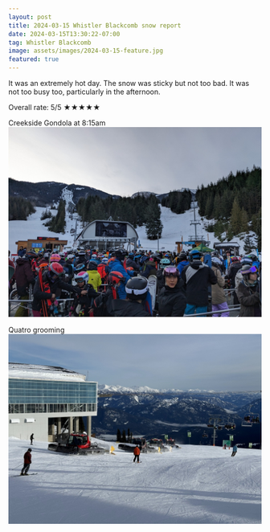 ```yaml
---
layout: post
title: 2024-03-15 Whistler Blackcomb snow report
date: 2024-03-15T13:30:22-07:00
tag: Whistler Blackcomb
image: assets/images/2024-03-15-feature.jpg
featured: true
---
```


It was an extremely hot day. The snow was sticky but not too bad. It was not too busy too, particularly in the afternoon.

Overall rate: 5/5 ★★★★★

Creekside Gondola at 8:15am
![](/assets/images/2024-03-15-creekside-gondola-815am.jpg)

Quatro grooming
![](/assets/images/2024-03-15-quatro-grooming.jpg)
